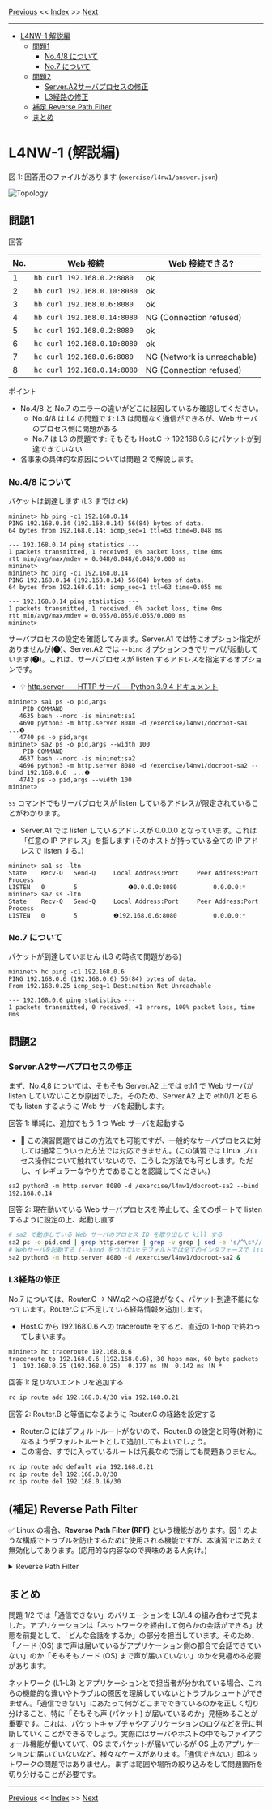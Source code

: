 <!-- HEADER -->
[Previous](../l4nw1/question.md) << [Index](../index.md) >> [Next](../l4nw2/question.md)

---
<!-- /HEADER -->

<!-- TOC -->

- [L4NW-1 解説編](#l4nw-1-%E8%A7%A3%E8%AA%AC%E7%B7%A8)
  - [問題1](#%E5%95%8F%E9%A1%8C1)
    - [No.4/8 について](#no48-%E3%81%AB%E3%81%A4%E3%81%84%E3%81%A6)
    - [No.7 について](#no7-%E3%81%AB%E3%81%A4%E3%81%84%E3%81%A6)
  - [問題2](#%E5%95%8F%E9%A1%8C2)
    - [Server.A2サーバプロセスの修正](#servera2%E3%82%B5%E3%83%BC%E3%83%90%E3%83%97%E3%83%AD%E3%82%BB%E3%82%B9%E3%81%AE%E4%BF%AE%E6%AD%A3)
    - [L3経路の修正](#l3%E7%B5%8C%E8%B7%AF%E3%81%AE%E4%BF%AE%E6%AD%A3)
  - [補足 Reverse Path Filter](#%E8%A3%9C%E8%B6%B3-reverse-path-filter)
  - [まとめ](#%E3%81%BE%E3%81%A8%E3%82%81)

<!-- /TOC -->

# L4NW-1 (解説編)

図 1: 回答用のファイルがあります (`exercise/l4nw1/answer.json`)

![Topology](topology.drawio.svg)

## 問題1

回答

|No.| Web 接続                  |Web 接続できる?|
|---|---------------------------|---------------|
| 1 |`hb curl 192.168.0.2:8080` | ok |
| 2 |`hb curl 192.168.0.10:8080`| ok |
| 3 |`hb curl 192.168.0.6:8080` | ok |
| 4 |`hb curl 192.168.0.14:8080`| NG (Connection refused) |
| 5 |`hc curl 192.168.0.2:8080` | ok |
| 6 |`hc curl 192.168.0.10:8080`| ok |
| 7 |`hc curl 192.168.0.6:8080` | NG (Network is unreachable) |
| 8 |`hc curl 192.168.0.14:8080`| NG (Connection refused) |

ポイント

* No.4/8 と No.7 のエラーの違いがどこに起因しているか確認してください。
  * No.4/8 は L4 の問題です: L3 は問題なく通信ができるが、Web サーバのプロセス側に問題がある
  * No.7 は L3 の問題です: そもそも Host.C → 192.168.0.6 にパケットが到達できていない
* 各事象の具体的な原因については問題 2 で解説します。

### No.4/8 について

パケットは到達します (L3 までは ok)

```text
mininet> hb ping -c1 192.168.0.14
PING 192.168.0.14 (192.168.0.14) 56(84) bytes of data.
64 bytes from 192.168.0.14: icmp_seq=1 ttl=63 time=0.048 ms

--- 192.168.0.14 ping statistics ---
1 packets transmitted, 1 received, 0% packet loss, time 0ms
rtt min/avg/max/mdev = 0.048/0.048/0.048/0.000 ms
mininet> 
mininet> hc ping -c1 192.168.0.14
PING 192.168.0.14 (192.168.0.14) 56(84) bytes of data.
64 bytes from 192.168.0.14: icmp_seq=1 ttl=63 time=0.055 ms

--- 192.168.0.14 ping statistics ---
1 packets transmitted, 1 received, 0% packet loss, time 0ms
rtt min/avg/max/mdev = 0.055/0.055/0.055/0.000 ms
mininet> 
```

サーバプロセスの設定を確認してみます。Server.A1 では特にオプション指定がありませんが(❶)、Server.A2 では `--bind` オプションつきでサーバが起動しています(❷)。これは、サーバプロセスが listen するアドレスを指定するオプションです。
* :bulb: [http.server --- HTTP サーバ — Python 3.9.4 ドキュメント](https://docs.python.org/ja/3/library/http.server.html)

```text
mininet> sa1 ps -o pid,args
    PID COMMAND
   4635 bash --norc -is mininet:sa1
   4690 python3 -m http.server 8080 -d /exercise/l4nw1/docroot-sa1  ...❶
   4740 ps -o pid,args
mininet> sa2 ps -o pid,args --width 100
    PID COMMAND
   4637 bash --norc -is mininet:sa2
   4696 python3 -m http.server 8080 -d /exercise/l4nw1/docroot-sa2 --bind 192.168.0.6  ...❷
   4742 ps -o pid,args --width 100
mininet> 
```

`ss` コマンドでもサーバプロセスが listen しているアドレスが限定されていることがわかります。
* Server.A1 では listen しているアドレスが 0.0.0.0 となっています。これは「任意の IP アドレス」を指します (そのホストが持っている全ての IP アドレスで listen する。)

```text
mininet> sa1 ss -ltn
State    Recv-Q   Send-Q     Local Address:Port     Peer Address:Port  Process  
LISTEN   0        5              ❶0.0.0.0:8080          0.0.0.0:*
mininet> sa2 ss -ltn
State    Recv-Q   Send-Q     Local Address:Port     Peer Address:Port  Process  
LISTEN   0        5          ❷192.168.0.6:8080          0.0.0.0:*
```

### No.7 について

パケットが到達していません (L3 の時点で問題がある)

```text
mininet> hc ping -c1 192.168.0.6
PING 192.168.0.6 (192.168.0.6) 56(84) bytes of data.
From 192.168.0.25 icmp_seq=1 Destination Net Unreachable

--- 192.168.0.6 ping statistics ---
1 packets transmitted, 0 received, +1 errors, 100% packet loss, time 0ms
```

## 問題2

### Server.A2サーバプロセスの修正

まず、No.4,8 については、そもそも Server.A2 上では eth1 で Web サーバが listen していないことが原因でした。そのため、Server.A2 上で eth0/1 どちらでも listen するように Web サーバを起動します。

回答 1: 単純に、追加でもう 1 つ Web サーバを起動する

* :customs: この演習問題ではこの方法でも可能ですが、一般的なサーバプロセスに対しては通常こういった方法では対応できません。(この演習では Linux プロセス操作について触れていないので、こうした方法でも可とします。ただし、イレギュラーなやり方であることを認識してください。)

```text
sa2 python3 -m http.server 8080 -d /exercise/l4nw1/docroot-sa2 --bind 192.168.0.14
```

回答 2: 現在動いている Web サーバプロセスを停止して、全てのポートで listen するように設定の上、起動し直す

```sh
# sa2 で動作している Web サーバのプロセス ID を取り出して kill する
sa2 ps -o pid,cmd | grep http.server | grep -v grep | sed -e 's/^\s*//' | cut -d' ' -f1 | xargs kill -9
# Webサーバを起動する (--bind をつけない:デフォルトでは全てのインタフェースで listen します)
sa2 python3 -m http.server 8080 -d /exercise/l4nw1/docroot-sa2 &
```

### L3経路の修正

No.7 については、Router.C → NW.q2 への経路がなく、パケット到達不能になっています。Router.C に不足している経路情報を追加します。

* Host.C から 192.168.0.6 への traceroute をすると、直近の 1-hop で終わってしまいます。

```text
mininet> hc traceroute 192.168.0.6
traceroute to 192.168.0.6 (192.168.0.6), 30 hops max, 60 byte packets
 1  192.168.0.25 (192.168.0.25)  0.177 ms !N  0.142 ms !N *
```

回答 1: 足りないエントリを追加する

```sh
rc ip route add 192.168.0.4/30 via 192.168.0.21
```

回答 2: Router.B と等価になるように Router.C の経路を設定する

* Router.C にはデフォルトルートがないので、Router.B の設定と同等(対称)になるようデフォルトルートとして追加してもよいでしょう。
* この場合、すでに入っているルートは冗長なので消しても問題ありません。

```sh
rc ip route add default via 192.168.0.21
rc ip route del 192.168.0.0/30
rc ip route del 192.168.0.16/30
```

## (補足) Reverse Path Filter

:white_check_mark: Linux の場合、**Reverse Path Filter (RPF)** という機能があります。図 1 のような構成でトラブルを防止するために使用される機能ですが、本演習ではあえて無効化してあります。(応用的な内容なので興味のある人向け。)

<details>

<summary>Reverse Path Filter</summary>

Linux の場合、Reverse Path Filter (RPF) という機能があります。この機能は、ノードが経路情報を持っていない送信元から受信したパケットや、経路情報が送信元インタフェースと異なるパケットを破棄します。RPF を有効にすると、受信したパケットの送信元と、自分が知っている送信元の経路情報のチェックを行います。これによって、送信元情報が偽装されたパケットに対してアクションすることを避けられます。(参考: [戻り経路フィルタ (Reverse Path Filtering)](https://linuxjf.osdn.jp/JFdocs/Adv-Routing-HOWTO/lartc.kernel.rpf.html))


例えば L4NW-1 問題 1 で、Host.B/C から 192.168.0.10 (sa1-eth1) 宛のパケットを送信したケースを考えましょう。Server.A1 は、sa1-eth1 で要求を受信し、sa1-eth0 から応答を返していました。これは、上記の「経路情報が送信元インタフェースと異なる」状態です。Server.A1 において、実際に受信したパケットを元にすると Host.B/C は sa1-eth1 方向です。しかし、自分が知っている Host.B.C の宛先 (経路情報) は sa1-eth0 方向になっていて、異なっています。RPF を設定すると、要求が入ってくるインタフェースと応答を返す経路のインタフェースが一致するよう要求する = 非対称な経路で応答することを回避できます。(問題 1 の表 No.2/6 については応答しなくなる: 要求が破棄されるためタイムアウトとなります。)

![RPF example in L4NW0-1](./rpf.drawio.svg)

:customs: 本演習 (L4NW-1 だけでなく他の演習すべて) の前提として、あえて厄介な状況をつくるために厳密な RPF を有効にしていません。したがって、他の環境でも常にこの演習と同様の挙動を取るとは限りません。「設定によってはこういう動作をすることもある」程度で捉えてください。

* :warning: ベストプラクティスとしては RPF を有効にすることが推奨されています。実際の案件で複数のインタフェース (複数の IP アドレス) をもつサーバを構築する際には、これらの機能の設定がどうなっているかに注意してください。(Linux でもバージョンやディストリビューションによってデフォルトの設定が異なっている可能性があります。)
* 参考: [IPv4 リバース パス フィルタリングを使用するようにホスト システムを構成する](https://docs.vmware.com/jp/vRealize-Operations-Manager/8.4/com.vmware.vcom.core.doc/GUID-0AAA4D96-5FDE-49A7-8BB3-D7F56C89137C.html)

</details>

## まとめ

問題 1/2 では「通信できない」のバリエーションを L3/L4 の組み合わせで見ました。アプリケーションは「ネットワークを経由して何らかの会話ができる」状態を前提として、「どんな会話をするか」の部分を担当しています。そのため、「ノード (OS) まで声は届いているがアプリケーション側の都合で会話できていない」のか「そもそもノード (OS) まで声が届いていない」のかを見極める必要があります。

ネットワーク (L1-L3) とアプリケーションとで担当者が分かれている場合、これらの機能的な違いやトラブルの原因を理解していないとトラブルシュートができません。「通信できない」にあたって何がどこまでできているのかを正しく切り分けること、特に「そもそも声 (パケット) が届いているのか」見極めることが重要です。これは、パケットキャプチャやアプリケーションのログなどを元に判断していくことができるでしょう。実際にはサーバやホストの中でもファイアウォール機能が働いていて、OS までパケットが届いているが OS 上のアプリケーションに届いていないなど、様々なケースがあります。「通信できない」即ネットワークの問題ではありません。まずは範囲や場所の絞り込みをして問題箇所を切り分けることが必要です。

<!-- FOOTER -->

---

[Previous](../l4nw1/question.md) << [Index](../index.md) >> [Next](../l4nw2/question.md)
<!-- /FOOTER -->
